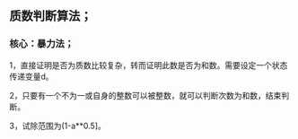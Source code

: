 ## 质数判断算法；

### 核心：暴力法；

1，直接证明是否为质数比较复杂，转而证明此数是否为和数。需要设定一个状态传递变量d。

2，只要有一个不为一或自身的整数可以被整数，就可以判断次数为和数，结束判断。

3，试除范围为(1-a**0.5]。